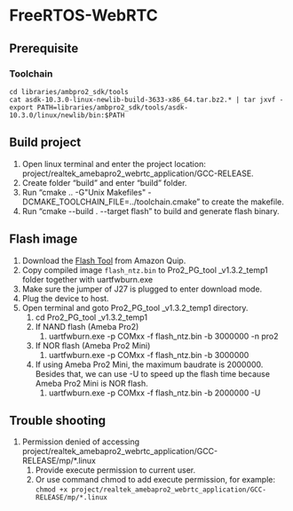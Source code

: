 # FreeRTOS-WebRTC

## Prerequisite
### Toolchain
```
cd libraries/ambpro2_sdk/tools
cat asdk-10.3.0-linux-newlib-build-3633-x86_64.tar.bz2.* | tar jxvf -
export PATH=libraries/ambpro2_sdk/tools/asdk-10.3.0/linux/newlib/bin:$PATH
```

## Build project
1. Open linux terminal and enter the project location: project/realtek_amebapro2_webrtc_application/GCC-RELEASE.
1. Create folder “build” and enter “build” folder.
1. Run “cmake .. -G"Unix Makefiles" -DCMAKE_TOOLCHAIN_FILE=../toolchain.cmake” to create the makefile.
1. Run “cmake --build . --target flash” to build and generate flash binary.

<!-- TODO: Flash tool can be downloaded in Amazon only. -->
## Flash image
1. Download the [Flash Tool](https://quip-amazon.com/-/blob/QCb9AAoSj4u/mq-Ip0mBd-SnIxv1FFVefQ?name=Pro2_PG_tool%20_v1.3.2_temp1.zip) from Amazon Quip.
1. Copy compiled image `flash_ntz.bin` to Pro2_PG_tool _v1.3.2_temp1 folder together with uartfwburn.exe
2. Make sure the jumper of J27 is plugged to enter download mode.
3. Plug the device to host.
4. Open terminal and goto Pro2_PG_tool _v1.3.2_temp1 directory.
    1. cd Pro2_PG_tool _v1.3.2_temp1 
    1. If NAND flash (Ameba Pro2)
        1. uartfwburn.exe -p COMxx -f flash_ntz.bin -b 3000000 -n pro2
    1. If NOR flash (Ameba Pro2 Mini)
        1. uartfwburn.exe -p COMxx -f flash_ntz.bin -b 3000000
    1. If using Ameba Pro2 Mini, the maximum baudrate is 2000000. Besides that, we can use -U to speed up the flash time because Ameba Pro2 Mini is NOR flash.
        1. uartfwburn.exe -p COMxx -f flash_ntz.bin -b 2000000 -U


## Trouble shooting

1. Permission denied of accessing project/realtek_amebapro2_webrtc_application/GCC-RELEASE/mp/*.linux
    1. Provide execute permission to current user.
    1. Or use command chmod to add execute permission, for example: `chmod +x project/realtek_amebapro2_webrtc_application/GCC-RELEASE/mp/*.linux`

